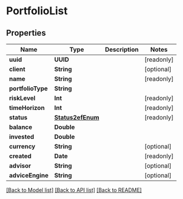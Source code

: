# PortfolioList

## Properties
Name | Type | Description | Notes
------------ | ------------- | ------------- | -------------
**uuid** | **UUID** |  | [readonly] 
**client** | **String** |  | [optional] 
**name** | **String** |  | [readonly] 
**portfolioType** | **String** |  | 
**riskLevel** | **Int** |  | [readonly] 
**timeHorizon** | **Int** |  | [readonly] 
**status** | [**Status2efEnum**](Status2efEnum.md) |  | [readonly] 
**balance** | **Double** |  | 
**invested** | **Double** |  | 
**currency** | **String** |  | [optional] 
**created** | **Date** |  | [readonly] 
**advisor** | **String** |  | [optional] 
**adviceEngine** | **String** |  | [optional] 

[[Back to Model list]](../README.md#documentation-for-models) [[Back to API list]](../README.md#documentation-for-api-endpoints) [[Back to README]](../README.md)


